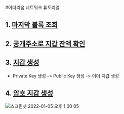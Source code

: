 #이더리움 네트워크 튜토리얼

## 1. [마지막 블록 조회](https://github.com/myungsworld/ethereum/blob/main/tutorial/1.lastest_block_number.go)

## 2. [공개주소로 지갑 잔액 확인](https://github.com/myungsworld/ethereum/blob/main/tutorial/2.get_ether_from_address.go)

## 3. [지갑 생성](https://github.com/myungsworld/ethereum/blob/main/tutorial/3.generate_wallet.go) 

- Private Key 생성 -> Public Key 생성 -> 이더 지갑 생성 

## 4. [암호 지갑 생성]()


![스크린샷 2022-01-05 오후 1 00 05](https://user-images.githubusercontent.com/56465854/148158568-8d554bfc-54ba-4766-a513-1414ee32d8e8.png)